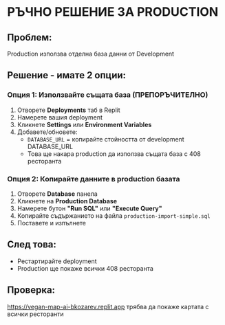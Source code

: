 # РЪЧНО РЕШЕНИЕ ЗА PRODUCTION

## Проблем:
Production използва отделна база данни от Development

## Решение - имате 2 опции:

### Опция 1: Използвайте същата база (ПРЕПОРЪЧИТЕЛНО)
1. Отворете **Deployments** таб в Replit
2. Намерете вашия deployment
3. Кликнете **Settings** или **Environment Variables**
4. Добавете/обновете:
   - `DATABASE_URL` = копирайте стойността от development DATABASE_URL
   - Това ще накара production да използва същата база с 408 ресторанта

### Опция 2: Копирайте данните в production базата
1. Отворете **Database** панела
2. Кликнете на **Production Database**
3. Намерете бутон **"Run SQL"** или **"Execute Query"**
4. Копирайте съдържанието на файла `production-import-simple.sql`
5. Поставете и изпълнете

## След това:
- Рестартирайте deployment
- Production ще покаже всички 408 ресторанта

## Проверка:
https://vegan-map-ai-bkozarev.replit.app трябва да покаже картата с всички ресторанти